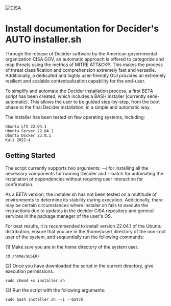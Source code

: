 ![CISA](https://i.postimg.cc/jjfL0wQr/Immagine-2023-03-03-135805.jpg)
# Install documentation for Decider's AUTO installer.sh


Through the release of Decider software by the American governmental organization CISA GOV, an automatic approach is offered to categorize and map threats using the metrics of MITRE ATT&CK®. This makes the process of threat classification and comprehension extremely fast and versatile. Additionally, a dedicated and highly user-friendly GUI provides an extremely resilient and scalable contextualization capability for the end-user.

To simplify and automate the Decider installation process, a first BETA script has been created, which includes a BASH installer (currently semi-automatic). This allows the user to be guided step-by-step, from the boot phase to the final Decider installation, in a simple and automatic way.

The installer has been tested on few operating systems, including:

```
Ubuntu LTS 22.04.1
Ubuntu Server 22.04.1
Ubuntu Docker 23.0.1
Kali 2022.4
```


## Getting Started

The script currently supports two arguments: --i for installing all the necessary components for running Decider and --batch for automating the installation of dependencies without requiring user interaction for confirmation.

As a BETA version, the installer.sh has not been tested on a multitude of environments to determine its stability during execution. Additionally, there may be certain circumstances where installer.sh fails to execute the instructions due to updates in the decider CISA repository and general services in the package manager of the user's OS.

For best results, it is recommended to install version 22.04.1 of the Ubuntu distribution, ensure that you are in the /home/user/ directory of the non-root user of the system, and sequentially run the following commands:

(1) Make sure you are in the home directory of the system user. 
```
cd /home/$USER/ 
```
(2) Once you have downloaded the script in the current directory, give execution permissions. 
```
sudo chmod +x installer.sh
```
(3) Run the script with the following arguments:
```
sudo bash installer.sh --i --batch
```
